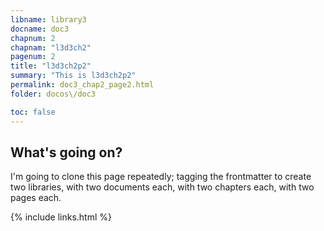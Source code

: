 ```yaml
---
libname: library3
docname: doc3
chapnum: 2
chapnam: "l3d3ch2"
pagenum: 2
title: "l3d3ch2p2"
summary: "This is l3d3ch2p2"
permalink: doc3_chap2_page2.html
folder: docos\/doc3

toc: false
---
```


## What's going on?

I'm going to clone this page repeatedly; tagging the frontmatter to create two libraries, with two documents each, with two chapters each, with two pages each.

{% include links.html %}
